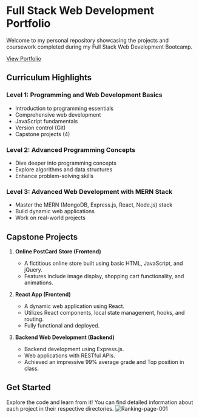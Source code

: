 # Full Stack Web Development Portfolio

Welcome to my personal repository showcasing the projects and coursework completed during my Full Stack Web Development Bootcamp.

[View Portfolio](https://www.hyperiondev.com/portfolio/HA24010012783/)

## Curriculum Highlights

### Level 1: Programming and Web Development Basics
- Introduction to programming essentials
- Comprehensive web development
- JavaScript fundamentals
- Version control (Git)
- Capstone projects (4)

### Level 2: Advanced Programming Concepts
- Dive deeper into programming concepts
- Explore algorithms and data structures
- Enhance problem-solving skills

### Level 3: Advanced Web Development with MERN Stack
- Master the MERN (MongoDB, Express.js, React, Node.js) stack
- Build dynamic web applications
- Work on real-world projects

## Capstone Projects
1. **Online PostCard Store (Frontend)**
   - A fictitious online store built using basic HTML, JavaScript, and jQuery.
   - Features include image display, shopping cart functionality, and animations.

2. **React App (Frontend)**
   - A dynamic web application using React.
   - Utilizes React components, local state management, hooks, and routing.
   - Fully functional and deployed.

3. **Backend Web Development (Backend)**
   - Backend development using Express.js.
   - Web applications with RESTful APIs.
   - Achieved an impressive 99% average grade and Top position in class.

## Get Started
Explore the code and learn from it! You can find detailed information about each project in their respective directories.
![Ranking-page-001](https://www.hyperiondev.com/portfolio/HA24010012783/)

